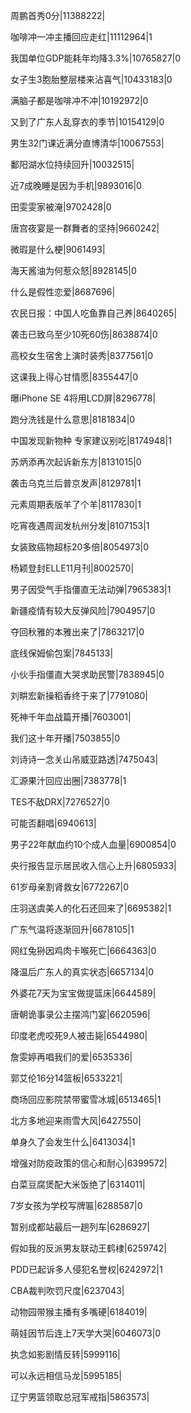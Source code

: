 周鹏首秀0分|11388222|

咖啡冲一冲主播回应走红|11112964|1

我国单位GDP能耗年均降3.3%|10765827|0

女子生3胞胎整层楼来沾喜气|10433183|0

满脑子都是咖啡冲不冲|10192972|0

又到了广东人乱穿衣的季节|10154129|0

男生32门课近满分直博清华|10067553|

鄱阳湖水位持续回升|10032515|

近7成晚睡是因为手机|9893016|0

田雯雯家被淹|9702428|0

唐宫夜宴是一群舞者的坚持|9660242|

微瑕是什么梗|9061493|

海天酱油为何惹众怒|8928145|0

什么是假性恋爱|8687696|

农民日报：中国人吃鱼靠自己养|8640265|

袭击已致乌至少10死60伤|8638874|0

高校女生宿舍上演时装秀|8377561|0

这课我上得心甘情愿|8355447|0

曝iPhone SE 4将用LCD屏|8296778|

跑分洗钱是什么意思|8181834|0

中国发现新物种 专家建议别吃|8174948|1

苏炳添再次起诉新东方|8131015|0

袭击乌克兰后普京发声|8129781|1

元素周期表版羊了个羊|8117830|1

吃宵夜遇周润发杭州分发|8107153|1

女装致癌物超标20多倍|8054973|0

杨颖登封ELLE11月刊|8002570|

男子因受气手指僵直无法动弹|7965383|1

新疆疫情有较大反弹风险|7904957|0

夺回秋雅的本雅出来了|7863217|0

底线保姆偷包案|7845133|

小伙手指僵直大哭求助民警|7838945|0

刘畊宏新操稻香终于来了|7791080|

死神千年血战篇开播|7603001|

我们这十年开播|7503855|0

刘诗诗一念关山吊威亚路透|7475043|

汇源果汁回应出圈|7383778|1

TES不敌DRX|7276527|0

可能否翻唱|6940613|

男子22年献血约10个成人血量|6900854|0

央行报告显示居民收入信心上升|6805933|

61岁母亲割肾救女|6772267|0

庄羽送虞美人的化石还回来了|6695382|1

广东气温将逐渐回升|6678105|1

网红兔狲因鸡肉卡喉死亡|6664363|0

降温后广东人的真实状态|6657134|0

外婆花7天为宝宝做提篮床|6644589|

唐朝诡事录公主摆鸿门宴|6620596|

印度老虎咬死9人被击毙|6544980|

詹雯婷再唱我们的爱|6535336|

郭艾伦16分14篮板|6533221|

商场回应影院禁带蜜雪冰城|6513465|1

北方多地迎来雨雪大风|6427550|

单身久了会发生什么|6413034|1

增强对防疫政策的信心和耐心|6399572|

白菜豆腐煲配大米饭绝了|6314011|

7岁女孩为学校写牌匾|6288587|0

暂别成都站最后一趟列车|6286927|

假如我的反派男友联动王鹤棣|6259742|

PDD已起诉多人侵犯名誉权|6242972|1

CBA裁判吹罚尺度|6237043|

动物园带猴主播有多嘴硬|6184019|

萌娃因节后连上7天学大哭|6046073|0

执念如影剧情反转|5999116|

可以永远相信马龙|5995185|

辽宁男篮领取总冠军戒指|5863573|

